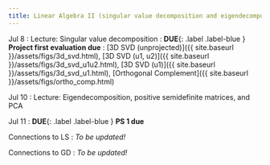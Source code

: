 ```yaml
---
title: Linear Algebra II (singular value decomposition and eigendecomposition)
---
```

Jul 8
: Lecture: Singular value decomposition
: **DUE**{: .label .label-blue } **Project first evaluation due**
    : [3D SVD (unprojected)]({{ site.baseurl }}/assets/figs/3d_svd.html), [3D SVD (u1, u2)]({{ site.baseurl }}/assets/figs/3d_svd_u1u2.html), [3D SVD (u1)]({{ site.baseurl }}/assets/figs/3d_svd_u1.html), [Orthogonal Complement]({{ site.baseurl }}/assets/figs/ortho_comp.html)

Jul 10
: Lecture: Eigendecomposition, positive semidefinite matrices, and PCA

Jul 11
: **DUE**{: .label .label-blue } **PS 1 due**

Connections to LS
: *To be updated!*

Connections to GD
: *To be updated!*
